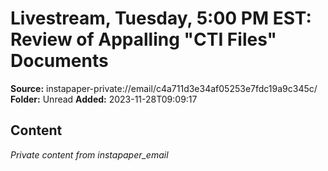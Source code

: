 # Livestream, Tuesday, 5:00 PM EST: Review of Appalling "CTI Files" Documents

**Source:** instapaper-private://email/c4a711d3e34af05253e7fdc19a9c345c/
**Folder:** Unread
**Added:** 2023-11-28T09:09:17




## Content
*Private content from instapaper_email*
